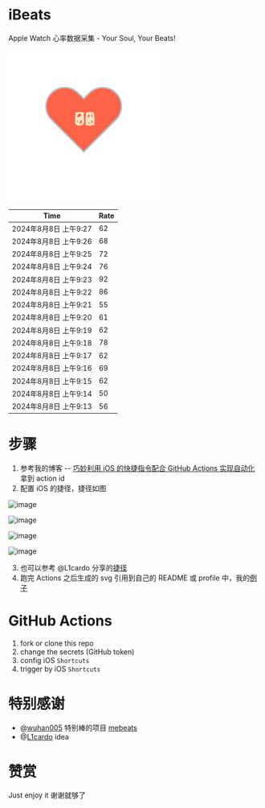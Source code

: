 # iBeats
Apple Watch 心率数据采集 - Your Soul, Your Beats!

![](./files/heart.svg)

<!--START_SECTION:my_heart_rate-->
| Time | Rate | 
 | ---- | ---- | 
| 2024年8月8日 上午9:27 | 62 |
| 2024年8月8日 上午9:26 | 68 |
| 2024年8月8日 上午9:25 | 72 |
| 2024年8月8日 上午9:24 | 76 |
| 2024年8月8日 上午9:23 | 92 |
| 2024年8月8日 上午9:22 | 86 |
| 2024年8月8日 上午9:21 | 55 |
| 2024年8月8日 上午9:20 | 61 |
| 2024年8月8日 上午9:19 | 62 |
| 2024年8月8日 上午9:18 | 78 |
| 2024年8月8日 上午9:17 | 62 |
| 2024年8月8日 上午9:16 | 69 |
| 2024年8月8日 上午9:15 | 62 |
| 2024年8月8日 上午9:14 | 50 |
| 2024年8月8日 上午9:13 | 56 |

<!--END_SECTION:my_heart_rate-->

# 步骤
1. 参考我的博客 -- [巧妙利用 iOS 的快捷指令配合 GitHub Actions 实现自动化](https://github.com/yihong0618/gitblog/issues/198) 拿到 action id
2. 配置 iOS 的捷径，捷径如图

![image](https://user-images.githubusercontent.com/15976103/122154218-0db0b480-ce97-11eb-93bb-5aec07c558dc.png)

![image](https://user-images.githubusercontent.com/15976103/122154236-186b4980-ce97-11eb-8e4b-70551a0391ae.png)

![image](https://user-images.githubusercontent.com/15976103/122154268-2d47dd00-ce97-11eb-902e-3acf292265a9.png)

![image](https://user-images.githubusercontent.com/15976103/122174055-fa144680-ceb4-11eb-9be2-3eb83cd516f7.png)

3. 也可以参考 @L1cardo 分享的[捷径](https://www.icloud.com/shortcuts/6ab6047b459c41ad822ad6b94b1c03d4)
4. 跑完 Actions 之后生成的 svg 引用到自己的 README 或 profile 中，我的[例子](https://github.com/yihong0618) 

# GitHub Actions

1. fork or clone this repo
2. change the secrets (GitHub token)
3. config iOS `Shortcuts` 
4. trigger by iOS `Shortcuts`

# 特别感谢
- @[wuhan005](https://github.com/wuhan005) 特别棒的项目 [mebeats](https://github.com/wuhan005/mebeats)
- @[L1cardo](https://github.com/L1cardo) idea

# 赞赏
Just enjoy it
谢谢就够了
